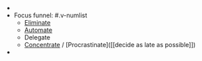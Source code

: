 -
- Focus funnel: #.v-numlist
	- [Eliminate]([[subtraction]])
	- [Automate]([[automation]])
	- Delegate
	- [Concentrate]([[focus]]) / [Procrastinate]([[decide as late as possible]])
-